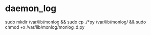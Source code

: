 # daemon_log
sudo mkdir /var/lib/monlog && sudo cp ./*py /var/lib/monlog/ && sudo chmod +x /var/lib/monlog/monlog_d.py
